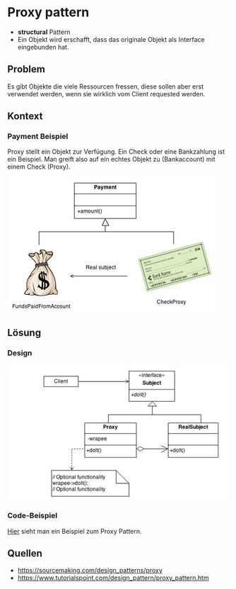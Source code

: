# Proxy pattern
* __structural__ Pattern
* Ein Objekt wird erschafft, dass das originale Objekt als Interface eingebunden hat.


## Problem
Es gibt Objekte die viele Ressourcen fressen, diese sollen aber erst verwendet werden, wenn sie wirklich vom Client requested werden.
## Kontext
### Payment Beispiel
Proxy stellt ein Objekt zur Verfügung. Ein Check oder eine Bankzahlung ist ein Beispiel. Man greift also auf ein echtes Objekt zu (Bankaccount) mit einem Check (Proxy).

![Proxy Kontext](../Bilder/proxy_beispiel1.JPG)

## Lösung
### Design
![Proxy Aufbau](../Bilder/proxy_aufbau.JPG)

### Code-Beispiel
[Hier](https://github.com/amessner-tgm/design_patterns/tree/master/Proxy/Beispiel) sieht man ein Beispiel zum Proxy Pattern.

## Quellen
* https://sourcemaking.com/design_patterns/proxy
* https://www.tutorialspoint.com/design_pattern/proxy_pattern.htm
